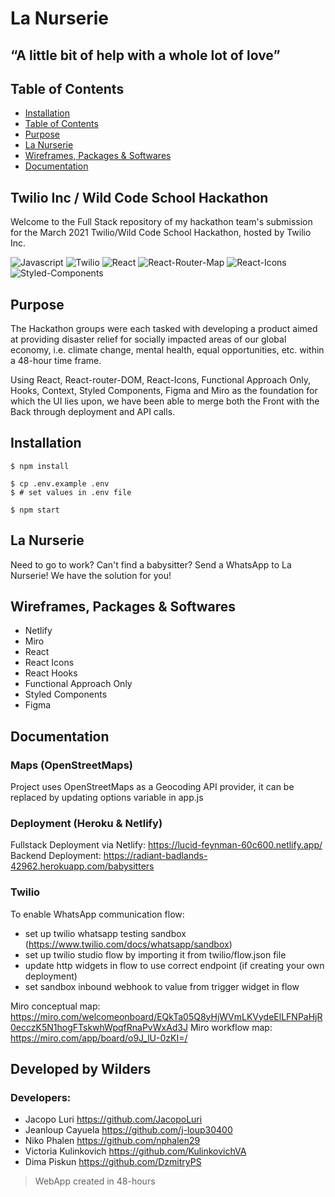 # La Nurserie

## “A little bit of help with a whole lot of love”

## Table of Contents

- [Installation](#installation)
- [Table of Contents](#table-of-contents)
- [Purpose](#purpose)
- [La Nurserie](#la-nurserie)
- [Wireframes, Packages & Softwares](#wireframes-packages-and-softwares-used)
- [Documentation](#documentation)

## Twilio Inc / Wild Code School Hackathon

Welcome to the Full Stack repository of my hackathon team's submission for the March 2021 Twilio/Wild Code School Hackathon, hosted by Twilio Inc.

![Javascript](https://aleen42.github.io/badges/src/javascript.svg)
![Twilio](https://img.shields.io/badge/API-twilio-red)
![React](https://img.shields.io/badge/React-blue)
![React-Router-Map](https://img.shields.io/badge/JS-Router%20Router%20Dom-green)
![React-Icons](https://img.shields.io/badge/JS-React%20Icons-Purple)
![Styled-Components](https://img.shields.io/badge/CSS-Styled%20Components-Pink)

## Purpose

The Hackathon groups were each tasked with developing a product aimed at providing disaster relief for socially impacted areas of our global economy, i.e. climate change, mental health, equal opportunities, etc. within a 48-hour time frame.

Using React, React-router-DOM, React-Icons, Functional Approach Only, Hooks, Context, Styled Components, Figma and Miro as the foundation for which the UI lies upon, we have been able to merge both the Front with the Back through deployment and API calls.

## Installation

```
$ npm install

$ cp .env.example .env
$ # set values in .env file

$ npm start

```

## La Nurserie

Need to go to work? Can't find a babysitter? Send a WhatsApp to La Nurserie! We have the solution for you!

## Wireframes, Packages & Softwares

- Netlify
- Miro
- React
- React Icons
- React Hooks
- Functional Approach Only
- Styled Components
- Figma

## Documentation

### Maps (OpenStreetMaps)

Project uses OpenStreetMaps as a Geocoding API provider, it can be replaced by updating options variable in app.js

### Deployment (Heroku & Netlify)

Fullstack Deployment via Netlify: https://lucid-feynman-60c600.netlify.app/
Backend Deployment: https://radiant-badlands-42962.herokuapp.com/babysitters

### Twilio

To enable WhatsApp communication flow:

- set up twilio whatsapp testing sandbox (https://www.twilio.com/docs/whatsapp/sandbox)
- set up twilio studio flow by importing it from twilio/flow.json file
- update http widgets in flow to use correct endpoint (if creating your own deployment)
- set sandbox inbound webhook to value from trigger widget in flow

Miro conceptual map: https://miro.com/welcomeonboard/EQkTa05Q8yHjWVmLKVydeElLFNPaHjR0ecczK5N1hogFTskwhWpqfRnaPvWxAd3J
Miro workflow map: https://miro.com/app/board/o9J_lU-0zKI=/

## Developed by Wilders

### Developers:
- Jacopo Luri https://github.com/JacopoLuri
- Jeanloup Cayuela https://github.com/j-loup30400
- Niko Phalen https://github.com/nphalen29
- Victoria Kulinkovich https://github.com/KulinkovichVA
- Dima Piskun https://github.com/DzmitryPS

> WebApp created in 48-hours
